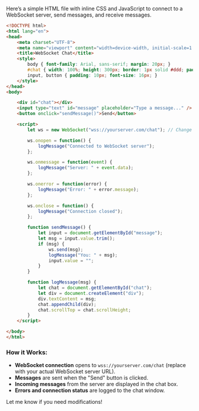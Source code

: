 Here’s a simple HTML file with inline CSS and JavaScript to connect to a WebSocket server, send messages, and receive messages.  

```html
<!DOCTYPE html>
<html lang="en">
<head>
    <meta charset="UTF-8">
    <meta name="viewport" content="width=device-width, initial-scale=1.0">
    <title>WebSocket Chat</title>
    <style>
        body { font-family: Arial, sans-serif; margin: 20px; }
        #chat { width: 100%; height: 300px; border: 1px solid #ddd; padding: 10px; overflow-y: auto; margin-bottom: 10px; }
        input, button { padding: 10px; font-size: 16px; }
    </style>
</head>
<body>

    <div id="chat"></div>
    <input type="text" id="message" placeholder="Type a message..." />
    <button onclick="sendMessage()">Send</button>

    <script>
        let ws = new WebSocket("wss://yourserver.com/chat"); // Change to your WebSocket URL

        ws.onopen = function() {
            logMessage("Connected to WebSocket server");
        };

        ws.onmessage = function(event) {
            logMessage("Server: " + event.data);
        };

        ws.onerror = function(error) {
            logMessage("Error: " + error.message);
        };

        ws.onclose = function() {
            logMessage("Connection closed");
        };

        function sendMessage() {
            let input = document.getElementById("message");
            let msg = input.value.trim();
            if (msg) {
                ws.send(msg);
                logMessage("You: " + msg);
                input.value = "";
            }
        }

        function logMessage(msg) {
            let chat = document.getElementById("chat");
            let div = document.createElement("div");
            div.textContent = msg;
            chat.appendChild(div);
            chat.scrollTop = chat.scrollHeight;
        }
    </script>

</body>
</html>
```

### How it Works:
- **WebSocket connection** opens to `wss://yourserver.com/chat` (replace with your actual WebSocket server URL).
- **Messages** are sent when the "Send" button is clicked.
- **Incoming messages** from the server are displayed in the chat box.
- **Errors and connection status** are logged to the chat window.

Let me know if you need modifications!
